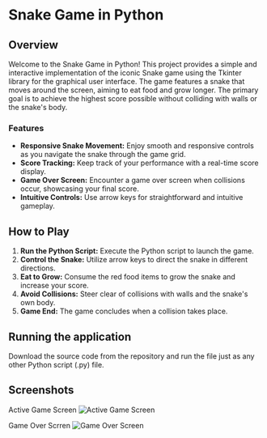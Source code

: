 # Snake Game in Python

## Overview

Welcome to the Snake Game in Python! This project provides a simple and interactive implementation of the iconic Snake game using the Tkinter library for the graphical user interface. The game features a snake that moves around the screen, aiming to eat food and grow longer. The primary goal is to achieve the highest score possible without colliding with walls or the snake's body.

### Features

- **Responsive Snake Movement:** Enjoy smooth and responsive controls as you navigate the snake through the game grid.
- **Score Tracking:** Keep track of your performance with a real-time score display.
- **Game Over Screen:** Encounter a game over screen when collisions occur, showcasing your final score.
- **Intuitive Controls:** Use arrow keys for straightforward and intuitive gameplay.

## How to Play

1. **Run the Python Script:** Execute the Python script to launch the game.
2. **Control the Snake:** Utilize arrow keys to direct the snake in different directions.
3. **Eat to Grow:** Consume the red food items to grow the snake and increase your score.
4. **Avoid Collisions:** Steer clear of collisions with walls and the snake's own body.
5. **Game End:** The game concludes when a collision takes place.

## Running the application

Download the source code from the repository and run the file just as any other Python script (.py) file.

## Screenshots

Active Game Screen
![Active Game Screen](https://github.com/DcMnh/Python-Snake-Game/assets/124702144/33914e58-9d56-4021-8b85-c37c47fb786f)

Game Over Scrren
![Game Over Screen](https://github.com/DcMnh/Python-Snake-Game/assets/124702144/db6825a7-7fa7-4114-8235-7790f9b20ed3)


